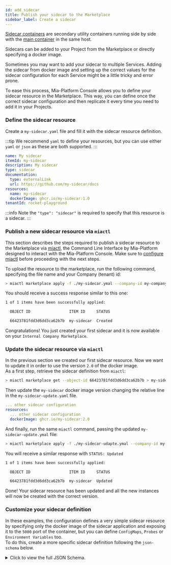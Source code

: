 ```yaml
---
id: add_sidecar
title: Publish your sidecar to the Marketplace
sidebar_label: Create a sidecar
---
```


[Sidecar containers](/development_suite/api-console/api-design/microservice-containers.md#sidecar-containers) are secondary utility containers
running side by side with the [main container](/development_suite/api-console/api-design/microservice-containers.md#main-container) in the same host.

Sidecars can be added to your Project from the Marketplace or directly specifying a docker image.

Sometimes you may want to add your sidecar to multiple Services.
Adding the sidecar from docker image and setting up the correct values for the sidecar configuration for each Service might be a little tricky and error prone.

To ease this process, Mia-Platform Console allows you to define your sidecar resource in the Marketplace.
This way, you can define once the correct sidecar configuration and then replicate it every time you need to add it in your Projects.

### Define the sidecar resource

Create a `my-sidecar.yaml` file and fill it with the sidecar resource definition.

:::tip
We recommend `yaml` to define your resources, but you can use either `yaml` or `json` as these are both supported.
:::

```yaml
name: My sidecar
itemId: my-sidecar
description: My sidecar
type: sidecar
documentation:
  type: externalLink
  url: https://github.com/my-sidecar/docs
resources:
  name: my-sidecar
  dockerImage: ghcr.io/my-sidecar:1.0
tenantId: rocket-playground
```

:::info
Note the `"type": "sidecar"` is required to specify that this resource is a sidecar.
:::

### Publish a new sidecar resource via `miactl`

This section describes the steps required to publish a sidecar resource to the Marketplace via [miactl](/cli/miactl/10_overview.md),
the Command Line Interface by Mia-Platform designed to interact with the Mia-Platform Console. Make sure to [configure miactl](/cli/miactl/20_setup.md) before proceeding with the next steps.

To upload the resource to the marketplace, run the following command, specifying the file name and your Company (tenant) id:

```bash
> miactl marketplace apply -f ./my-sidecar.ymal --company-id my-company-id
```

You should receive a success response similar to this one:

```bash
1 of 1 items have been successfully applied:

  OBJECT ID                 ITEM ID     STATUS   

  66423781fdd3d6dd3ca62b7b  my-sidecar  Created 
```

Congratulations! You just created your first sidecar and it is now available on your `Internal Company Marketplace`.

### Update the sidecar resource via `miactl`

In the previous section we created our first sidecar resource. Now we want to update it in order to use the version `2.0` of the docker image.  
As a first step, retrieve the sidecar definition from `miactl`:

```bash
> miactl marketplace get --object-id 66423781fdd3d6dd3ca62b7b > my-sidecar-update.ymal
```

Then update the `my-sidecar` docker image version changing the relative line in the `my-sidecar-update.yaml` file.

```yaml
... other sidecar configuration
resources:
  ... other sidecar configuration
  dockerImage: ghcr.io/my-sidecar:2.0
```

And finally, run the same `miactl` command, passing the updated `my-sidecar-update.ymal` file:

```bash
> miactl marketplace apply -f ./my-sidecar-udapte.ymal --company-id my-company-id
```

You will receive a similar response with `STATUS: Updated`

```bash
1 of 1 items have been successfully applied:

  OBJECT ID                 ITEM ID     STATUS   

  66423781fdd3d6dd3ca62b7b  my-sidecar  Updated  
```

Done! Your sidecar resource has been updated and all the new instances will now be created with the correct version.

### Customize your sidecar definition

In these examples, the configuration defines a very simple sidecar resource by specifying only the docker image of the sidecar application and exposing it to the `5000` port of the container,
but you can define `ConfigMaps`, `Probes` or `Environment Variables` too.  
To do this, create a more specific sidecar definition following the `json-schema` below.

<details>
<summary>Click to view the full JSON Schema.</summary>
<p>

```json
{
  "type": "object",
  "properties": {
    "name": {
      "type": "string"
    },
    "itemId": {
      "type": "string"
    },
    "description": {
      "type": "string"
    },
    "type": {
      "const": "sidecar"
    },
    "tenantId": {
      "type": "string"
    },
    "documentation": {
      "type": "object",
      "properties": {
        "type": {
          "type": "string"
        },
        "url": {
          "type": "string"
        }
      },
    },
    "resources": {
      "type": "object",
      "properties": {
        "name": {
          "type": "string"
        },
        "dockerImage": {
          "type": "string"
        },
        "containerPorts": {
          "type": "array",
          "items": [
            {
              "type": "object",
              "properties": {
                "name": {
                  "type": "string"
                },
                "from": {
                  "type": ["integer", "string"]
                },
                "to": {
                  "type": ["integer", "string"]
                },
                "protocol": {
                  "type": "string"
                },
              },
            }
          ],
        },
        "defaultArgs": {
          "type": "array",
          "items": [
            {
              "type": "string"
            }
          ]
        },
        "defaultConfigMaps": {
          "type": "array",
          "items": [
            {
              "type": "object",
              "properties": {
                "files": {
                  "type": "array",
                  "items": [
                    {
                      "type": "object",
                      "properties": {
                        "content": {
                          "type": "string"
                        },
                        "name": {
                          "type": "string"
                        }
                      },
                    }
                  ]
                },
                "mountPath": {
                  "type": "string"
                },
                "name": {
                  "type": "string"
                }
              },
            }
          ]
        },
        "defaultEnvironmentVariables": {
          "type": "array",
          "items": [
            {
              "type": "object",
              "properties": {
                "name": {
                  "type": "string"
                },
                "value": {
                  "type": "string"
                },
                "valueType": {
                  "type": "string"
                }
              },
            }
          ]
        },
        "defaultProbes": {
          "type": "object",
          "properties": {
            "liveness": {
              "type": "object",
              "properties": {
                "path": {
                  "type": "string"
                },
                "port": {
                  "type": "string"
                }
              },
            },
            "readiness": {
              "type": "object",
              "properties": {
                "path": {
                  "type": "string"
                },
                "port": {
                  "type": "string"
                }
              },
            },
            "startup": {
              "type": "object"
            }
          },
        },
        "defaultResources": {
          "type": "object",
          "properties": {
            "cpuLimits": {
              "type": "object",
              "properties": {
                "max": {
                  "type": "string"
                },
                "min": {
                  "type": "string"
                }
              },
            },
            "memoryLimits": {
              "type": "object",
              "properties": {
                "max": {
                  "type": "string"
                },
                "min": {
                  "type": "string"
                }
              },
            }
          },
        },
        "defaultSecrets": {
          "type": "array",
          "items": [
            {
              "type": "object",
              "properties": {
                "mountPath": {
                  "type": "string"
                },
                "name": {
                  "type": "string"
                }
              },
            }
          ]
        }
      },
      "required": [
        "name",
        "dockerImage"
      ]
    },
  },
  "required": [
    "name",
    "itemId",
    "description",
    "type",
    "tenantId",
    "documentation",
    "resources"
  ]
}
```

</p>
</details>

